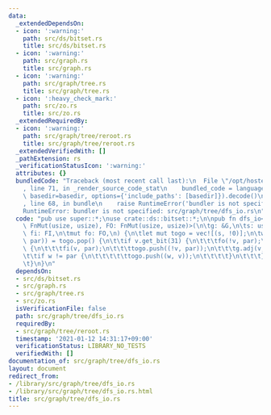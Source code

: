 ```yaml
---
data:
  _extendedDependsOn:
  - icon: ':warning:'
    path: src/ds/bitset.rs
    title: src/ds/bitset.rs
  - icon: ':warning:'
    path: src/graph.rs
    title: src/graph.rs
  - icon: ':warning:'
    path: src/graph/tree.rs
    title: src/graph/tree.rs
  - icon: ':heavy_check_mark:'
    path: src/zo.rs
    title: src/zo.rs
  _extendedRequiredBy:
  - icon: ':warning:'
    path: src/graph/tree/reroot.rs
    title: src/graph/tree/reroot.rs
  _extendedVerifiedWith: []
  _pathExtension: rs
  _verificationStatusIcon: ':warning:'
  attributes: {}
  bundledCode: "Traceback (most recent call last):\n  File \"/opt/hostedtoolcache/Python/3.9.1/x64/lib/python3.9/site-packages/onlinejudge_verify/documentation/build.py\"\
    , line 71, in _render_source_code_stat\n    bundled_code = language.bundle(stat.path,\
    \ basedir=basedir, options={'include_paths': [basedir]}).decode()\n  File \"/opt/hostedtoolcache/Python/3.9.1/x64/lib/python3.9/site-packages/onlinejudge_verify/languages/user_defined.py\"\
    , line 68, in bundle\n    raise RuntimeError('bundler is not specified: {}'.format(path.as_posix()))\n\
    RuntimeError: bundler is not specified: src/graph/tree/dfs_io.rs\n"
  code: "pub use super::*;\nuse crate::ds::bitset::*;\n\npub fn dfs_io<G: Graph, FI:\
    \ FnMut(usize, usize), FO: FnMut(usize, usize)>(\n\tg: &G,\n\ts: usize,\n\tmut\
    \ fi: FI,\n\tmut fo: FO,\n) {\n\tlet mut togo = vec![(s, !0)];\n\twhile let Some((v,\
    \ par)) = togo.pop() {\n\t\tif v.get_bit(31) {\n\t\t\tfo(!v, par);\n\t\t} else\
    \ {\n\t\t\tfi(v, par);\n\t\t\ttogo.push((!v, par));\n\t\t\tg.adj(v, |w| {\n\t\t\
    \t\tif w != par {\n\t\t\t\t\ttogo.push((w, v));\n\t\t\t\t}\n\t\t\t});\n\t\t}\n\
    \t}\n}\n"
  dependsOn:
  - src/ds/bitset.rs
  - src/graph.rs
  - src/graph/tree.rs
  - src/zo.rs
  isVerificationFile: false
  path: src/graph/tree/dfs_io.rs
  requiredBy:
  - src/graph/tree/reroot.rs
  timestamp: '2021-01-12 14:31:17+09:00'
  verificationStatus: LIBRARY_NO_TESTS
  verifiedWith: []
documentation_of: src/graph/tree/dfs_io.rs
layout: document
redirect_from:
- /library/src/graph/tree/dfs_io.rs
- /library/src/graph/tree/dfs_io.rs.html
title: src/graph/tree/dfs_io.rs
---
```

